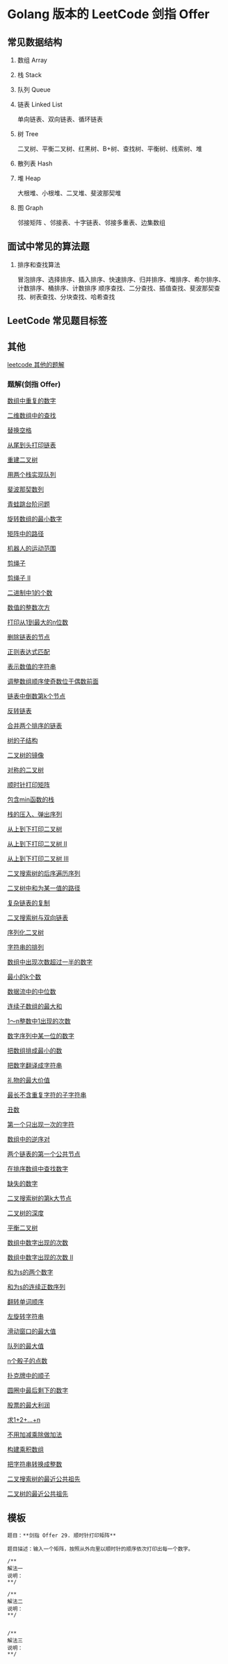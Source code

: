 # Golang 版本的 LeetCode 剑指 Offer

## 常见数据结构

1. 数组 Array
1. 栈 Stack
1. 队列 Queue
1. 链表 Linked List

    单向链表、双向链表、循环链表
    
1. 树 Tree

    二叉树、平衡二叉树、红黑树、B+树、查找树、平衡树、线索树、堆
  
1. 散列表 Hash
1. 堆 Heap

    大根堆、小根堆、二叉堆、斐波那契堆
    
1. 图 Graph

    邻接矩阵 、邻接表、十字链表、邻接多重表、边集数组

## 面试中常见的算法题

1. 排序和查找算法

    冒泡排序、选择排序、插入排序、快速排序、归并排序、堆排序、希尔排序、计数排序、桶排序、计数排序
    顺序查找、二分查找、插值查找、斐波那契查找、树表查找、分块查找、哈希查找

## LeetCode 常见题目标签

## 其他

[leetcode 其他的题解](leetcode)

### 题解(剑指 Offer)

[数组中重复的数字](offer/03.go)

[二维数组中的查找](offer/04.go)

[替换空格](offer/05.go)

[从尾到头打印链表](offer/06.go)

[重建二叉树](offer/07.go)

[用两个栈实现队列](offer/09.go)

[斐波那契数列 ](offer/10-I.go)

[青蛙跳台阶问题 ](offer/10-II.go)

[旋转数组的最小数字 ](offer/11.go)

[矩阵中的路径 ](offer/12.go)

[机器人的运动范围 ](offer/13.go)

[剪绳子 ](offer/14-I.go)

[剪绳子 II](offer/14-II.go)

[二进制中1的个数](offer/15.go)

[数值的整数次方](offer/16.go)

[打印从1到最大的n位数](offer/17.go)

[删除链表的节点](offer/18.go)

[正则表达式匹配](offer/19.go)

[表示数值的字符串](offer/20.go)

[调整数组顺序使奇数位于偶数前面](offer/21.go)

[链表中倒数第k个节点](offer/22.go)

[反转链表](offer/24.go)

[合并两个排序的链表 ](offer/25.go)

[树的子结构 ](offer/26.go)

[二叉树的镜像 ](offer/27.go)

[对称的二叉树 ](offer/28.go)

[顺时针打印矩阵 ](offer/29.go)

[包含min函数的栈](offer/30.go)

[栈的压入、弹出序列](offer/31.go)

[从上到下打印二叉树](offer/32-I.go)

[从上到下打印二叉树 II](offer/32-II.go)

[从上到下打印二叉树 III](offer/32-III.go)

[二叉搜索树的后序遍历序列](offer/33.go)

[二叉树中和为某一值的路径](offer/34.go)

[复杂链表的复制 ](offer/35.go)

[二叉搜索树与双向链表 ](offer/36.go)

[序列化二叉树 ](offer/37.go)

[字符串的排列 ](offer/38.go)

[数组中出现次数超过一半的数字 ](offer/39.go)

[最小的k个数 ](offer/40.go)

[数据流中的中位数 ](offer/41.go)

[连续子数组的最大和 ](offer/42.go)

[1～n整数中1出现的次数 ](offer/43.go)

[数字序列中某一位的数字 ](offer/44.go)

[把数组排成最小的数](offer/45.go)

[把数字翻译成字符串](offer/46.go)

[礼物的最大价值](offer/47.go)

[最长不含重复字符的子字符串](offer/48.go)

[丑数](offer/49.go)

[第一个只出现一次的字符 ](offer/50.go)

[数组中的逆序对 ](offer/51.go)

[两个链表的第一个公共节点 ](offer/52.go)

[在排序数组中查找数字 ](offer/53-I.go)

[缺失的数字 ](offer/53-II.go)

[二叉搜索树的第k大节点 ](offer/54.go)

[二叉树的深度](offer/55-I.go)

[平衡二叉树](offer/55-II.go)

[数组中数字出现的次数](offer/56-I.go)

[数组中数字出现的次数 II](offer/56-II.go)

[和为s的两个数字](offer/57.go)

[和为s的连续正数序列](offer/57-II.go)

[翻转单词顺序](offer/58-I.go)

[左旋转字符串](offer/58-II.go)

[滑动窗口的最大值](offer/59-I.go)

[队列的最大值](offer/59-II.go)

[n个骰子的点数 ](offer/60.go)

[扑克牌中的顺子 ](offer/61.go)

[圆圈中最后剩下的数字](offer/62.go)

[股票的最大利润 ](offer/63.go)

[求1+2+…+n](offer/64.go)

[不用加减乘除做加法](offer/65.go)

[构建乘积数组](offer/66.go)

[把字符串转换成整数](offer/67.go)

[二叉搜索树的最近公共祖先](offer/68-I.go)

[二叉树的最近公共祖先](offer/68-II.go)

## 模板

```
题目：**剑指 Offer 29. 顺时针打印矩阵**

题目描述：输入一个矩阵，按照从外向里以顺时针的顺序依次打印出每一个数字。

/**
解法一
说明：
**/

/**
解法二
说明：
**/


/**
解法三
说明：
**/
```

